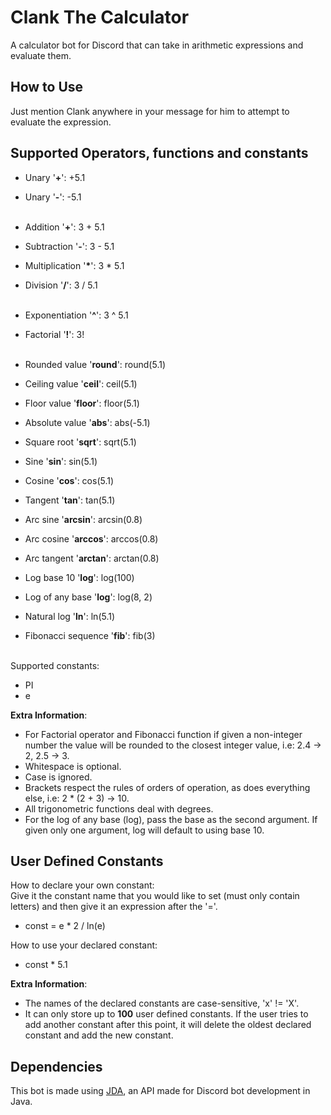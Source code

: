 # Clank The Calculator

A calculator bot for Discord that can take in arithmetic expressions and evaluate them.

## How to Use

Just mention Clank anywhere in your message for him to attempt to evaluate the expression.

## Supported Operators, functions and constants

- Unary '__+__': +5.1
- Unary '__-__': -5.1  
  <br>

- Addition '__+__': 3 + 5.1
- Subtraction '__-__': 3 - 5.1
- Multiplication '__*__': 3 * 5.1
- Division '__/__': 3 / 5.1  
  <br>

- Exponentiation '__^__': 3 ^ 5.1
- Factorial '__!__': 3!  
  <br>

- Rounded value '__round__': round(5.1)
- Ceiling value '__ceil__': ceil(5.1)
- Floor value '__floor__': floor(5.1)
- Absolute value '__abs__': abs(-5.1)
- Square root '__sqrt__': sqrt(5.1)
- Sine '__sin__': sin(5.1)
- Cosine '__cos__': cos(5.1)
- Tangent '__tan__': tan(5.1)
- Arc sine '__arcsin__': arcsin(0.8)
- Arc cosine '__arccos__': arccos(0.8)
- Arc tangent '__arctan__': arctan(0.8)
- Log base 10 '__log__': log(100)
- Log of any base '__log__': log(8, 2)
- Natural log '__ln__': ln(5.1)
- Fibonacci sequence '__fib__': fib(3)  
  <br>

Supported constants:
- PI
- e

__Extra Information__:

- For Factorial operator and Fibonacci function if given a non-integer number the value will be rounded to the closest
  integer value, i.e: 2.4 -> 2, 2.5 -> 3.
- Whitespace is optional.
- Case is ignored.
- Brackets respect the rules of orders of operation, as does everything else, i.e: 2 * (2 + 3) -> 10.
- All trigonometric functions deal with degrees.
- For the log of any base (log), pass the base as the second argument. If given only one argument, log will default to using base 10.

## User Defined Constants
How to declare your own constant:  
Give it the constant name that you would like to set (must only contain letters) and then give it an expression after the '='.  
- const = e * 2 / ln(e)  

How to use your declared constant:
- const * 5.1

__Extra Information__:

- The names of the declared constants are case-sensitive, 'x' != 'X'.
- It can only store up to __100__ user defined constants. If the user tries to add another constant after this point, it will delete the oldest declared constant and add the new constant.

## Dependencies

This bot is made using [JDA](https://github.com/DV8FromTheWorld/JDA), an API made for Discord bot development in Java.